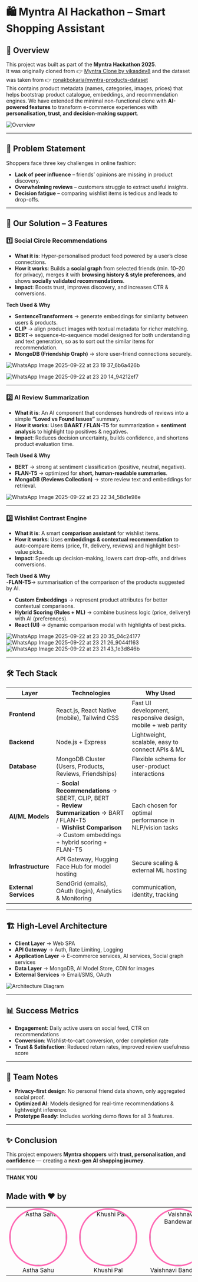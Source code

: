 # 🛍️ **Myntra AI Hackathon – Smart Shopping Assistant**

## 📌 **Overview**
This project was built as part of the **Myntra Hackathon 2025**.  
It was originally cloned from 👉 [Myntra Clone by vikasdev8](https://github.com/vikasdev8/MyntraClone) and the dataset was taken from  👉 [ronakbokaria/myntra-products-dataset](https://www.kaggle.com/datasets/ronakbokaria/myntra-products-dataset)  
This contains product metadata (names, categories, images, prices) that helps bootstrap product catalogue, embeddings, and recommendation engines.
We have extended the minimal non-functional clone with **AI-powered features** to transform e-commerce experiences with **personalisation, trust, and decision-making support**.  

![Overview]() <!-- Add project overview diagram here -->

---

## 🎯 **Problem Statement**
Shoppers face three key challenges in online fashion:  
- **Lack of peer influence** – friends’ opinions are missing in product discovery.  
- **Overwhelming reviews** – customers struggle to extract useful insights.  
- **Decision fatigue** – comparing wishlist items is tedious and leads to drop-offs.  

---

## 🚀 **Our Solution – 3 Features**

### 1️⃣ **Social Circle Recommendations**
- **What it is**: Hyper-personalised product feed powered by a user’s close connections.  
- **How it works**: Builds a **social graph** from selected friends (min. 10–20 for privacy), merges it with **browsing history & style preferences**, and shows **socially validated recommendations**.  
- **Impact**: Boosts trust, improves discovery, and increases CTR & conversions.  

**Tech Used & Why**  
- **SentenceTransformers** → generate embeddings for similarity between users & products.  
- **CLIP** → align product images with textual metadata for richer matching.
- **BERT**→ sequence-to-sequence model designed for both understanding and text generation, so as to sort out the similar items for recommendation. 
- **MongoDB (Friendship Graph)** → store user-friend connections securely.  

![WhatsApp Image 2025-09-22 at 23 19 37_6b6a426b](https://github.com/user-attachments/assets/d18f0e9f-7e36-4ec5-89fd-1c39604e3747)

![WhatsApp Image 2025-09-22 at 23 20 14_94212ef7](https://github.com/user-attachments/assets/f2764b7d-d46c-4cac-8d8c-56b45b3b50ca)
<!-- Add mockup screenshot -->

---

### 2️⃣ **AI Review Summarization**
- **What it is**: An AI component that condenses hundreds of reviews into a simple **“Loved vs Found Issues”** summary.  
- **How it works**: Uses **BAART / FLAN-T5** for summarization + **sentiment analysis** to highlight top positives & negatives.  
- **Impact**: Reduces decision uncertainty, builds confidence, and shortens product evaluation time.  

**Tech Used & Why**  
- **BERT** → strong at sentiment classification (positive, neutral, negative).  
- **FLAN-T5** → optimized for **short, human-readable summaries**.  
- **MongoDB (Reviews Collection)** → store review text and embeddings for retrieval.  

![WhatsApp Image 2025-09-22 at 23 22 34_58d1e98e](https://github.com/user-attachments/assets/161a0e0e-19d2-486b-8f18-f4a93225b9fb)
 <!-- Add AI summary UI screenshot -->

---

### 3️⃣ **Wishlist Contrast Engine**
- **What it is**: A smart **comparison assistant** for wishlist items.  
- **How it works**: Uses **embeddings & contextual recommendation** to auto-compare items (price, fit, delivery, reviews) and highlight best-value picks.  
- **Impact**: Speeds up decision-making, lowers cart drop-offs, and drives conversions.  

**Tech Used & Why**  
-**FLAN-T5**→ summarisation of the comparison of the products suggested by AI.
- **Custom Embeddings** → represent product attributes for better contextual comparisons.  
- **Hybrid Scoring (Rules + ML)** → combine business logic (price, delivery) with AI (preferences).  
- **React (UI)** → dynamic comparison modal with highlights of best picks.  

![WhatsApp Image 2025-09-22 at 23 20 35_04c24177](https://github.com/user-attachments/assets/83c0ad4b-ab63-4e64-a553-de002f2f9671)
![WhatsApp Image 2025-09-22 at 23 21 26_9044f163](https://github.com/user-attachments/assets/95a0e5aa-942d-496f-b873-fca21085bef3)![WhatsApp Image 2025-09-22 at 23 21 43_1e3d846b](https://github.com/user-attachments/assets/e8e0cdc2-ae03-49e3-add5-81fbffafcf87)

<!-- Add wishlist comparison screenshot -->

---

## 🛠 **Tech Stack**

| **Layer**          | **Technologies**                                                                                     | **Why Used** |
|---------------------|-----------------------------------------------------------------------------------------------------|--------------|
| **Frontend**        | React.js, React Native (mobile), Tailwind CSS                                                       | Fast UI development, responsive design, mobile + web parity |
| **Backend**         | Node.js + Express                                                                                   | Lightweight, scalable, easy to connect APIs & ML |
| **Database**        | MongoDB Cluster (Users, Products, Reviews, Friendships)                                             | Flexible schema for user-product interactions |
| **AI/ML Models**    | - **Social Recommendations** → SBERT, CLIP, BERT <br> - **Review Summarization** → BART / FLAN-T5 <br> - **Wishlist Comparison** → Custom embeddings + hybrid scoring + FLAN-T5 | Each chosen for optimal performance in NLP/vision tasks |
| **Infrastructure**  | API Gateway, Hugging Face Hub for model hosting                                      | Secure scaling & external ML hosting |
| **External Services** |  SendGrid (emails), OAuth (login), Analytics & Monitoring                      |  communication, identity, tracking |

---

## 🏗 **High-Level Architecture**
- **Client Layer** →  Web SPA  
- **API Gateway** → Auth, Rate Limiting, Logging  
- **Application Layer** → E-commerce services, AI services, Social graph services  
- **Data Layer** → MongoDB, AI Model Store, CDN for images  
- **External Services** → Email/SMS, OAuth  

![Architecture Diagram](<img width="421" height="595" alt="image" src="https://github.com/user-attachments/assets/f0b3c05f-c4bc-46d7-9975-c603845110aa" />) <!-- Add architecture flowchart here -->

---

## 📊 **Success Metrics**
- **Engagement**: Daily active users on social feed, CTR on recommendations  
- **Conversion**: Wishlist-to-cart conversion, order completion rate  
- **Trust & Satisfaction**: Reduced return rates, improved review usefulness score  

---

## 📌 **Team Notes**
- **Privacy-first design**: No personal friend data shown, only aggregated social proof.  
- **Optimized AI**: Models designed for real-time recommendations & lightweight inference.  
- **Prototype Ready**: Includes working demo flows for all 3 features.  

---

## ✨ **Conclusion**
This project empowers **Myntra shoppers** with **trust, personalisation, and confidence** — creating a **next-gen AI shopping journey**.


---

**THANK YOU**
## Made with ❤️ by

<table align="center">
  <tr>
    <td align="center">
      <a href="https://github.com/asthasahu2004" target="_blank">
        <img src="https://github.com/asthasahu2004.png" width="150" height="150" style="border-radius:50%; border:4px solid #ff69b4;" alt="Astha Sahu"/>
      </a>
      <br>Astha Sahu
    </td>
    <td width="30"></td> <!-- Gap between avatars -->
    <td align="center">
      <a href="https://github.com/USERNAME" target="_blank">
        <img src="https://github.com/USERNAME.png" width="150" height="150" style="border-radius:50%; border:4px solid #ff69b4;" alt="Khushi Pal"/>
      </a>
      <br>Khushi Pal
    </td>
    <td width="30"></td>
    <td align="center">
      <a href="https://github.com/Vaishhh191919" target="_blank">
        <img src="https://github.com/Vaishhh191919.png" width="150" height="150" style="border-radius:50%; border:4px solid #ff69b4;" alt="Vaishnavi Bandewar"/>
      </a>
      <br>Vaishnavi Bandewar
    </td>
  </tr>
</table>






